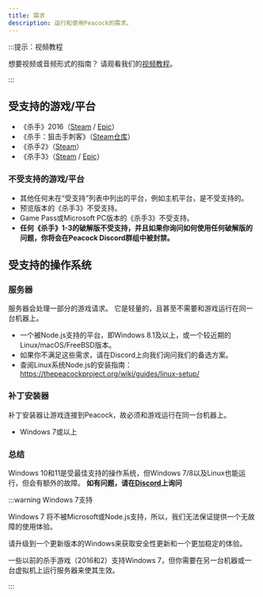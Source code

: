 ```yaml
---
title: 需求
description: 运行和使用Peacock的需求。
---
```


:::提示：视频教程

想要视频或音频形式的指南？ 请观看我们的[视频教程](https://www.youtube.com/watch?v=nF5ngiuDe5M)。

:::

## 受支持的游戏/平台

-   《杀手》2016（[Steam](https://store.steampowered.com/app/236870/HITMAN/) / [Epic](https://www.epicgames.com/store/en-US/p/hitman)）
-   《杀手：狙击手刺客》（[Steam仓库](https://steamdb.info/app/783780/)）
-   《杀手2》（[Steam](https://store.steampowered.com/app/863550/HITMAN_2/)）
-   《杀手3》（[Steam](https://store.steampowered.com/app/1659040/HITMAN_3/) / [Epic](https://www.epicgames.com/store/en-US/p/hitman-3)）

### 不受支持的游戏/平台

-   其他任何未在“受支持”列表中列出的平台，例如主机平台，是不受支持的。
-   预览版本的《杀手3》不受支持。
-   Game Pass或Microsoft PC版本的《杀手3》不受支持。
-   **任何《杀手》1-3的破解版不受支持，并且如果你询问如何使用任何破解版的问题，你将会在Peacock Discord群组中被封禁。**

## 受支持的操作系统

### 服务器

服务器会处理一部分的游戏请求。 它是轻量的，且甚至不需要和游戏运行在同一台机器上。

-   一个被Node.js支持的平台，即Windows 8.1及以上，或一个较近期的Linux/macOS/FreeBSD版本。
-   如果你不满足这些需求，请在Discord上向我们询问我们的备选方案。
-   查阅Linux系统Node.js的安装指南：https://thepeacockproject.org/wiki/guides/linux-setup/

### 补丁安装器

补丁安装器让游戏连接到Peacock，故必须和游戏运行在同一台机器上。

-   Windows 7或以上

### 总结

Windows 10和11是受最佳支持的操作系统，但Windows 7/8以及Linux也能运行，但会有额外的故障。 **如有问题，请在[Discord](https://thepeacockproject.org/discord)上询问**

:::warning Windows 7支持

Windows 7 将不被Microsoft或Node.js支持，所以，我们无法保证提供一个无故障的使用体验。

请升级到一个更新版本的Windows来获取安全性更新和一个更加稳定的体验。

一些以前的杀手游戏（2016和2）支持Windows 7，但你需要在另一台机器或一台虚拟机上运行服务器来使其生效。

:::
